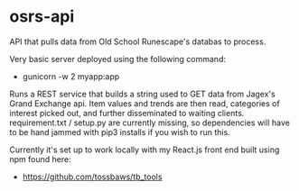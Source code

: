 # osrs-api
API that pulls data from Old School Runescape's databas to process.

Very basic server deployed using the following command:
- gunicorn -w 2 myapp:app

Runs a REST service that builds a string used to GET data from Jagex's Grand Exchange api. Item values and trends are then read, 
categories of interest picked out, and further disseminated to waiting clients. requirement.txt / setup.py are currently missing,
so dependencies will have to be hand jammed with pip3 installs if you wish to run this.

Currently it's set up to work locally with my React.js front end built using npm found here:

- https://github.com/tossbaws/tb_tools
